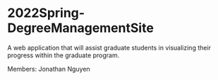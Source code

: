 # 2022Spring-DegreeManagementSite
A web application that will assist graduate students in visualizing their progress within the graduate program.

Members:
Jonathan Nguyen
